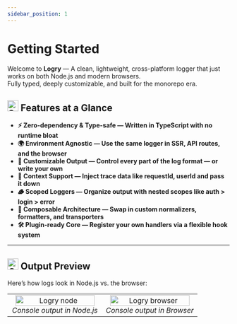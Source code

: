```yaml
---
sidebar_position: 1
---
```


# Getting Started

Welcome to **Logry** — A clean, lightweight, cross-platform logger that just works on both Node.js and modern browsers.  
Fully typed, deeply customizable, and built for the monorepo era.

## <img src="https://raw.githubusercontent.com/Tarikul-Islam-Anik/Animated-Fluent-Emojis/master/Emojis/Smilies/Smiling%20Face%20with%20Sunglasses.png" alt="Smiling Face with Sunglasses" width="25" height="25" /> Features at a Glance

- **⚡ Zero-dependency & Type-safe — Written in TypeScript with no runtime bloat**
- **🌍 Environment Agnostic — Use the same logger in SSR, API routes, and the browser**
- **🎨 Customizable Output — Control every part of the log format — or write your own**
- **🧠 Context Support — Inject trace data like requestId, userId and pass it down**
- **🪵 Scoped Loggers — Organize output with nested scopes like auth > login > error**
- **🧩 Composable Architecture — Swap in custom normalizers, formatters, and transporters**
- **🛠 Plugin-ready Core — Register your own handlers via a flexible hook system**

---

## <img src="https://raw.githubusercontent.com/Tarikul-Islam-Anik/Animated-Fluent-Emojis/master/Emojis/Travel%20and%20places/Glowing%20Star.png" alt="Glowing Star" width="25" height="25" /> Output Preview

Here’s how logs look in Node.js vs. the browser:

<table width="100%">
  <tr>
    <td align="center" width="50%">
      <img src="/logry/img/logry-node.png" alt="Logry node" width="95%" /><br/>
      <em>Console output in Node.js</em>
    </td>
    <td align="center" width="50%">
      <img src="/logry/img/logry-browser.png" alt="Logry browser" width="95%" /><br/>
      <em>Console output in Browser</em>
    </td>
  </tr>
</table>
